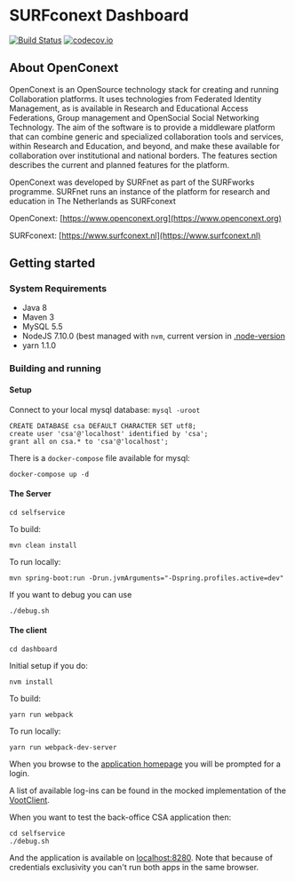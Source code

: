# SURFconext Dashboard

[![Build Status](https://travis-ci.org/OpenConext/OpenConext-dashboard.svg)](https://travis-ci.org/OpenConext/OpenConext-dashboard)
[![codecov.io](https://codecov.io/github/OpenConext/OpenConext-dashboard/coverage.svg)](https://codecov.io/github/OpenConext/OpenConext-dashboard)

## About OpenConext

OpenConext is an OpenSource technology stack for creating and running Collaboration platforms. It uses technologies from Federated Identity Management, as is available in Research and Educational Access Federations, Group management and OpenSocial Social Networking Technology. The aim of the software is to provide a middleware platform that can combine generic and specialized collaboration tools and services, within Research and Education, and beyond, and make these available for collaboration over institutional and national borders. The features section describes the current and planned features for the platform.

OpenConext was developed by SURFnet as part of the SURFworks programme. SURFnet runs an instance of the platform for research and education in The Netherlands as SURFconext

OpenConext: [https://www.openconext.org](https://www.openconext.org)

SURFconext: [https://www.surfconext.nl](https://www.surfconext.nl)


## Getting started

### System Requirements

- Java 8
- Maven 3
- MySQL 5.5
- NodeJS 7.10.0 (best managed with `nvm`, current version in [.node-version](dashboard/.node-version)
- yarn 1.1.0

### Building and running

#### Setup

Connect to your local mysql database: `mysql -uroot`

    CREATE DATABASE csa DEFAULT CHARACTER SET utf8;
    create user 'csa'@'localhost' identified by 'csa';
    grant all on csa.* to 'csa'@'localhost';

There is a `docker-compose` file available for mysql:

    docker-compose up -d

#### The Server

    cd selfservice

To build:

    mvn clean install

To run locally:

    mvn spring-boot:run -Drun.jvmArguments="-Dspring.profiles.active=dev"

If you want to debug you can use

    ./debug.sh

#### The client

    cd dashboard

Initial setup if you do:

    nvm install
To build:

    yarn run webpack

To run locally:

    yarn run webpack-dev-server

When you browse to the [application homepage](http://localhost:8001/dashboard/api/home) you will be prompted for a login.

A list of available log-ins can be found in the mocked implementation of the [VootClient](selfservice/src/main/java/selfservice/service/impl/VootClientMock.java).

When you want to test the back-office CSA application then: 
```
cd selfservice
./debug.sh 
``` 
And the application is available on [localhost:8280](http://localhost:8280). Note that because of credentials exclusivity you can't run both apps in the same
browser.
